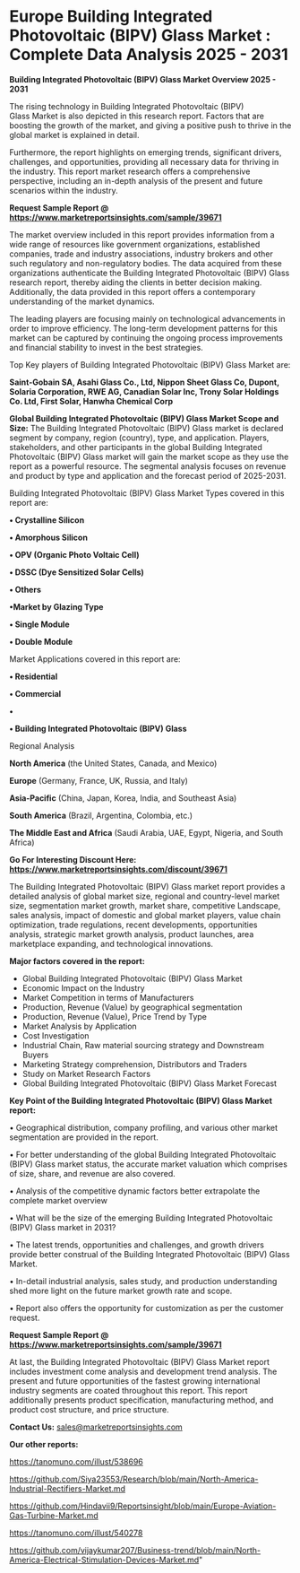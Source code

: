 # Europe Building Integrated Photovoltaic (BIPV) Glass Market : Complete Data Analysis 2025 - 2031

<Strong> Building Integrated Photovoltaic (BIPV) Glass Market Overview 2025 - 2031</strong>

The rising technology in Building Integrated Photovoltaic (BIPV) Glass Market is also depicted in this research report. Factors that are boosting the growth of the market, and giving a positive push to thrive in the global market is explained in detail.

Furthermore, the report highlights on emerging trends, significant drivers, challenges, and opportunities, providing all necessary data for thriving in the industry. This report market research offers a comprehensive perspective, including an in-depth analysis of the present and future scenarios within the industry.

<strong>Request Sample Report @ <a href=https://www.marketreportsinsights.com/sample/39671>https://www.marketreportsinsights.com/sample/39671</a></strong>

The market overview included in this report provides information from a wide range of resources like government organizations, established companies, trade and industry associations, industry brokers and other such regulatory and non-regulatory bodies. The data acquired from these organizations authenticate the Building Integrated Photovoltaic (BIPV) Glass research report, thereby aiding the clients in better decision making. Additionally, the data provided in this report offers a contemporary understanding of the market dynamics.

The leading players are focusing mainly on technological advancements in order to improve efficiency. The long-term development patterns for this market can be captured by continuing the ongoing process improvements and financial stability to invest in the best strategies.

Top Key players of Building Integrated Photovoltaic (BIPV) Glass Market are:

<strong>Saint-Gobain SA, Asahi Glass Co., Ltd, Nippon Sheet Glass Co, Dupont, Solaria Corporation, RWE AG, Canadian Solar Inc, Trony Solar Holdings Co. Ltd, First Solar, Hanwha Chemical Corp</strong>

<strong><b>Global Building Integrated Photovoltaic (BIPV) Glass Market Scope and Size:</b></strong>
The Building Integrated Photovoltaic (BIPV) Glass market is declared segment by company, region (country), type, and application. Players, stakeholders, and other participants in the global Building Integrated Photovoltaic (BIPV) Glass market will gain the market scope as they use the report as a powerful resource. The segmental analysis focuses on revenue and product by type and application and the forecast period of 2025-2031.

Building Integrated Photovoltaic (BIPV) Glass Market Types covered in this report are:

<strong>•  Crystalline Silicon

•  Amorphous Silicon

•  OPV (Organic Photo Voltaic Cell)

•  DSSC (Dye Sensitized Solar Cells)

•  Others

•Market by Glazing Type

•  Single Module

•  Double Module</strong>

Market Applications covered in this report are:

<strong>•  Residential

•  Commercial

•  

•  Building Integrated Photovoltaic (BIPV) Glass</strong> 

Regional Analysis

<strong>North America</strong> (the United States, Canada, and Mexico)

<strong>Europe</strong> (Germany, France, UK, Russia, and Italy)

<strong>Asia-Pacific</strong> (China, Japan, Korea, India, and Southeast Asia)

<strong>South America</strong> (Brazil, Argentina, Colombia, etc.)

<strong>The Middle East and Africa</strong> (Saudi Arabia, UAE, Egypt, Nigeria, and South Africa)

<strong>Go For Interesting Discount Here: <a href=https://www.marketreportsinsights.com/discount/39671>https://www.marketreportsinsights.com/discount/39671</a></strong>

The Building Integrated Photovoltaic (BIPV) Glass market report provides a detailed analysis of global market size, regional and country-level market size, segmentation market growth, market share, competitive Landscape, sales analysis, impact of domestic and global market players, value chain optimization, trade regulations, recent developments, opportunities analysis, strategic market growth analysis, product launches, area marketplace expanding, and technological innovations.

<strong><b>Major factors covered in the report:</b></strong>
<ul>
  <li>Global Building Integrated Photovoltaic (BIPV) Glass Market </li>
  <li>Economic Impact on the Industry</li>
  <li>Market Competition in terms of Manufacturers</li>
  <li>Production, Revenue (Value) by geographical segmentation</li>
  <li>Production, Revenue (Value), Price Trend by Type</li>
  <li>Market Analysis by Application</li>
  <li>Cost Investigation</li>
  <li>Industrial Chain, Raw material sourcing strategy and Downstream Buyers</li>
  <li>Marketing Strategy comprehension, Distributors and Traders</li>
  <li>Study on Market Research Factors</li>
  <li>Global Building Integrated Photovoltaic (BIPV) Glass Market Forecast</li>
</ul>

<strong><b>Key Point of the Building Integrated Photovoltaic (BIPV) Glass Market report:</b></strong>

• Geographical distribution, company profiling, and various other market segmentation are provided in the report.

• For better understanding of the global Building Integrated Photovoltaic (BIPV) Glass market status, the accurate market valuation which comprises of size, share, and revenue are also covered.

• Analysis of the competitive dynamic factors better extrapolate the complete market overview

• What will be the size of the emerging Building Integrated Photovoltaic (BIPV) Glass market in 2031?

• The latest trends, opportunities and challenges, and growth drivers provide better construal of the Building Integrated Photovoltaic (BIPV) Glass Market.

• In-detail industrial analysis, sales study, and production understanding shed more light on the future market growth rate and scope.

• Report also offers the opportunity for customization as per the customer request.

<strong>Request Sample Report @ <a href=https://www.marketreportsinsights.com/sample/39671>https://www.marketreportsinsights.com/sample/39671</a></strong>

At last, the Building Integrated Photovoltaic (BIPV) Glass Market report includes investment come analysis and development trend analysis. The present and future opportunities of the fastest growing international industry segments are coated throughout this report. This report additionally presents product specification, manufacturing method, and product cost structure, and price structure.

<strong>Contact Us:</strong>
sales@marketreportsinsights.com

<strong>Our other reports:</strong>

<a href=https://tanomuno.com/illust/538696>https://tanomuno.com/illust/538696</a>

<a href=https://github.com/Siya23553/Research/blob/main/North-America-Industrial-Rectifiers-Market.md>https://github.com/Siya23553/Research/blob/main/North-America-Industrial-Rectifiers-Market.md</a>

<a href=https://github.com/Hindavii9/Reportsinsight/blob/main/Europe-Aviation-Gas-Turbine-Market.md>https://github.com/Hindavii9/Reportsinsight/blob/main/Europe-Aviation-Gas-Turbine-Market.md</a>

<a href=https://tanomuno.com/illust/540278>https://tanomuno.com/illust/540278</a>

<a href=https://github.com/vijaykumar207/Business-trend/blob/main/North-America-Electrical-Stimulation-Devices-Market.md>https://github.com/vijaykumar207/Business-trend/blob/main/North-America-Electrical-Stimulation-Devices-Market.md</a>"
